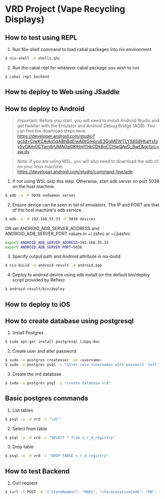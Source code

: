 # VRD Project (Vape Recycling Displays)

## How to test using REPL

1. Run Nix-shell command to load cabal packages into nix environment
```sh
$ nix-shell -A shells.ghc
```
2. Run the cabal repl for whatever cabal package you wish to run
```sh
$ cabal repl backend
```

## How to deploy to Web using JSaddle

## How to deploy to Android
> Important: Before you start, you will need to install Android Studio and get familiar with the Emulator and Android Debug Bridge (ADB). You can find the download steps here: 
https://developer.android.com/studio?gclid=CjwKCAiAo5qABhBdEiwAOtGmbruE3GqMEWTLYS6S8HhaYxfoy5yGKmOCYam8rUMAOaOKjHmYHkCDkBoCCHwQAvD_BwE&gclsrc=aw.ds. 

> Note: If you are using WSL, you will also need to download the adb cli on your linux machine: https://developer.android.com/studio/command-line/adb

1. If not using WSL skip this step. Otherwise, start adb server on port 5038 on the host machine.
```sh
$ adb -a -P 5038 nodaemon server
```
2. Ensure device can be seen in list of emulators. The IP and PORT are that of the host machine's adb service.
```sh
$ adb -a -H 192.168.55.33 -P 5038 devices
```
OR set ANDROID_ADB_SERVER_ADDRESS and ANDROID_ADB_SERVER_PORT values in ~/.zshrc or ~/.bashrc
```sh
export ANDROID_ADB_SERVER_ADDRESS=192.168.55.33
export ANDROID_ADB_SERVER_PORT=5038
```
3. Specify output path and Android attribute in nix-build
```sh
$ nix-build -o android-result -A android.app
```
4. Deploy to android device using adb install (or the default bin/deploy script provided by Reflex)
```sh
$ android-result/bin/deploy
```

## How to deploy to iOS


## How to create database using postgresql

1. Install Postgres
```sh
$ sudo apt-get install postgresql libpq-dev
```
2. Create user and alter password
```sh
$ sudo -u postgres createuser -se <username>
$ sudo -u postgres psql -c "alter role <username> with password 'test'"
```
3. Create the vrd database
```sh
$ sudo -u postgres psql -c "create database vrd"
```

## Basic postgres commands

1. List tables
```sh
$ psql -w -d vrd -c "\dt"
```
2. Select from table
```sh
$ psql -w -d vrd -c "SELECT * from v_r_d_registry"
```
3. Drop table
```sh
$ psql -w -d vrd -c "DROP TABLE v_r_d_registry"
```

## How to test Backend

1. Curl request
```sh
$ curl -X POST -d '{"storeNumber": "0001", "storeLocationCode": "ON", "storeName": "Waterloo Vapes"}' -H 'Accept: application/json' -H 'Content-Type: application/json' http://localhost:8081/shop/create
```
